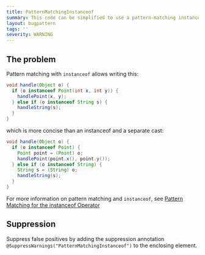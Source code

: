 ```yaml
---
title: PatternMatchingInstanceof
summary: This code can be simplified to use a pattern-matching instanceof.
layout: bugpattern
tags: ''
severity: WARNING
---
```


<!--
*** AUTO-GENERATED, DO NOT MODIFY ***
To make changes, edit the @BugPattern annotation or the explanation in docs/bugpattern.
-->


## The problem
Pattern matching with `instanceof` allows writing this:

```java
void handle(Object o) {
  if (o instanceof Point(int x, int y)) {
    handlePoint(x, y);
  } else if (o instanceof String s) {
    handleString(s);
  }
}
```

which is more concise than an instanceof and a separate cast:

```java
void handle(Object o) {
  if (o instanceof Point) {
    Point point = (Point) o;
    handlePoint(point.x(), point.y());
  } else if (o instanceof String) {
    String s = (String) o;
    handleString(s);
  }
}
```

For more information on pattern matching and `instanceof`, see
[Pattern Matching for the instanceof Operator](https://docs.oracle.com/en/java/javase/21/language/pattern-matching-instanceof.html)

## Suppression
Suppress false positives by adding the suppression annotation `@SuppressWarnings("PatternMatchingInstanceof")` to the enclosing element.
